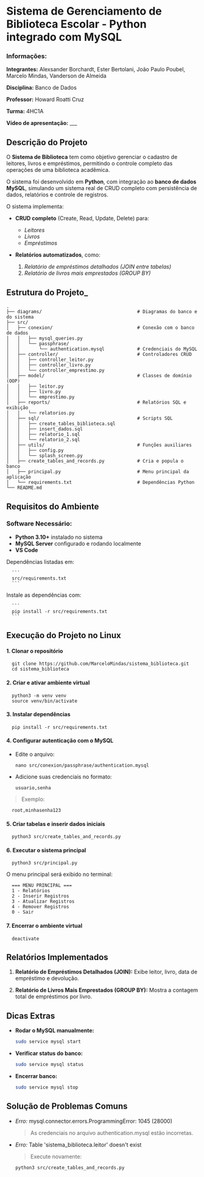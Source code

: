 # Sistema de Gerenciamento de Biblioteca Escolar - Python integrado com MySQL

### Informações:

**Integrantes:** Alexsander Borchardt, Ester Bertolani, João Paulo Poubel, Marcelo Mindas, Vanderson de Almeida

**Disciplina:** Banco de Dados

**Professor:** Howard Roatti Cruz

**Turma:** 4HC1A

**Vídeo de apresentação:** ___


## Descrição do Projeto

O **Sistema de Biblioteca** tem como objetivo gerenciar o cadastro de leitores, livros e empréstimos, permitindo o controle completo das operações de uma biblioteca acadêmica.

O sistema foi desenvolvido em **Python**, com integração ao **banco de dados MySQL**, simulando um sistema real de CRUD completo com persistência de dados, relatórios e controle de registros.

O sistema implementa:

   * **CRUD completo** (Create, Read, Update, Delete) para:
      * *Leitores*
      * *Livros*
      * *Empréstimos*

   * **Relatórios automatizados**, como:
      1. *Relatório de empréstimos detalhados (JOIN entre tabelas)*
      2. *Relatório de livros mais emprestados (GROUP BY)*

## Estrutura do Projeto_

   ```
   .
   ├── diagrams/                                   # Diagramas do banco e do sistema
   ├── src/
   │   ├── conexion/                               # Conexão com o banco de dados
   │   │   ├── mysql_queries.py
   │   │   └── passphrase/
   │   │       └── authentication.mysql            # Credenciais do MySQL
   │   ├── controller/                             # Controladores CRUD
   │   │   ├── controller_leitor.py
   │   │   ├── controller_livro.py
   │   │   └── controller_emprestimo.py
   │   ├── model/                                  # Classes de domínio (OOP)
   │   │   ├── leitor.py
   │   │   ├── livro.py
   │   │   └── emprestimo.py
   │   ├── reports/                                # Relatórios SQL e exibição
   │   │   └── relatorios.py
   │   ├── sql/                                    # Scripts SQL
   │   │   ├── create_tables_biblioteca.sql
   │   │   ├── insert_dados.sql
   │   │   ├── relatorio_1.sql
   │   │   └── relatorio_2.sql
   │   ├── utils/                                  # Funções auxiliares
   │   │   ├── config.py
   │   │   └── splash_screen.py
   │   ├── create_tables_and_records.py            # Cria e popula o banco
   │   ├── principal.py                            # Menu principal da aplicação
   │   └── requirements.txt                        # Dependências Python
   └── README.md
   ```

## Requisitos do Ambiente

   ### Software Necessário:

   * **Python 3.10+** instalado no sistema
   * **MySQL Server** configurado e rodando localmente
   * **VS Code**


   Dependências listadas em:

      ```
      src/requirements.txt
      ```
   
   Instale as dependências com:

      ```
      pip install -r src/requirements.txt
      ```


## Execução do Projeto no Linux

   #### 1. Clonar o repositório

      git clone https://github.com/MarceloMindas/sistema_biblioteca.git
      cd sistema_biblioteca

   #### 2. Criar e ativar ambiente virtual

      python3 -m venv venv
      source venv/bin/activate


   #### 3. Instalar dependências

      pip install -r src/requirements.txt


   #### 4. Configurar autenticação com o MySQL

   * Edite o arquivo:
      ```  
      nano src/conexion/passphrase/authentication.mysql
      ```

   * Adicione suas credenciais no formato:
      ```
      usuario,senha
      ```
   
   > Exemplo:

      root,minhasenha123


   #### 5. Criar tabelas e inserir dados iniciais

      python3 src/create_tables_and_records.py


   #### 6. Executar o sistema principal

      python3 src/principal.py


   O menu principal será exibido no terminal:

      === MENU PRINCIPAL ===
      1 - Relatórios
      2 - Inserir Registros
      3 - Atualizar Registros
      4 - Remover Registros
      0 - Sair


   #### 7. Encerrar o ambiente virtual

      deactivate


## Relatórios Implementados

1. **Relatório de Empréstimos Detalhados (JOIN):**
   Exibe leitor, livro, data de empréstimo e devolução.

2. **Relatório de Livros Mais Emprestados (GROUP BY):**
   Mostra a contagem total de empréstimos por livro.


## Dicas Extras

* **Rodar o MySQL manualmente:**

  ```bash
  sudo service mysql start
  ```
* **Verificar status do banco:**

  ```bash
  sudo service mysql status
  ```
* **Encerrar banco:**

  ```bash
  sudo service mysql stop
  ```

## Solução de Problemas Comuns

* *Erro:* mysql.connector.errors.ProgrammingError: 1045 (28000)

   > As credenciais no arquivo authentication.mysql estão incorretas.

* *Erro:* Table 'sistema_biblioteca.leitor' doesn't exist

   > Execute novamente:

      python3 src/create_tables_and_records.py

